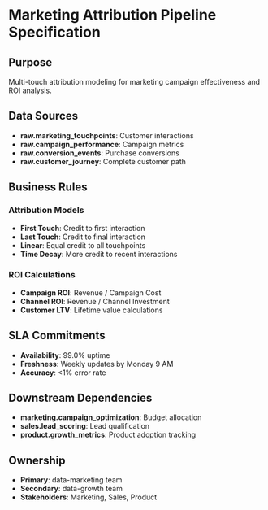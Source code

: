 # Marketing Attribution Pipeline Specification

## Purpose
Multi-touch attribution modeling for marketing campaign effectiveness and ROI analysis.

## Data Sources
- **raw.marketing_touchpoints**: Customer interactions
- **raw.campaign_performance**: Campaign metrics
- **raw.conversion_events**: Purchase conversions
- **raw.customer_journey**: Complete customer path

## Business Rules
### Attribution Models
- **First Touch**: Credit to first interaction
- **Last Touch**: Credit to final interaction
- **Linear**: Equal credit to all touchpoints
- **Time Decay**: More credit to recent interactions

### ROI Calculations
- **Campaign ROI**: Revenue / Campaign Cost
- **Channel ROI**: Revenue / Channel Investment
- **Customer LTV**: Lifetime value calculations

## SLA Commitments
- **Availability**: 99.0% uptime
- **Freshness**: Weekly updates by Monday 9 AM
- **Accuracy**: <1% error rate

## Downstream Dependencies
- **marketing.campaign_optimization**: Budget allocation
- **sales.lead_scoring**: Lead qualification
- **product.growth_metrics**: Product adoption tracking

## Ownership
- **Primary**: data-marketing team
- **Secondary**: data-growth team
- **Stakeholders**: Marketing, Sales, Product